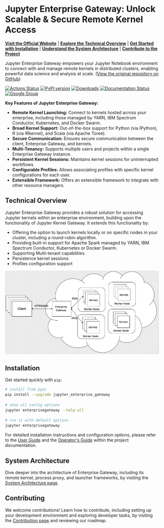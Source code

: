 # Jupyter Enterprise Gateway: Unlock Scalable & Secure Remote Kernel Access

**[Visit the Official Website](https://jupyter-enterprise-gateway.readthedocs.io/)** |
**[Explore the Technical Overview](#technical-overview)** |
**[Get Started with Installation](#installation)** |
**[Understand the System Architecture](#system-architecture)** |
**[Contribute to the Project](#contributing)**

Jupyter Enterprise Gateway empowers your Jupyter Notebook environment to connect with and manage remote kernels in distributed clusters, enabling powerful data science and analysis at scale.  ([View the original repository on GitHub](https://github.com/jupyter-server/enterprise_gateway))

[![Actions Status](https://github.com/jupyter-server/enterprise_gateway/workflows/Builds/badge.svg)](https://github.com/jupyter-server/enterprise_gateway/actions)
[![PyPI version](https://badge.fury.io/py/jupyter-enterprise-gateway.svg)](https://badge.fury.io/py/jupyter-enterprise-gateway)
[![Downloads](https://pepy.tech/badge/jupyter-enterprise-gateway/month)](https://pepy.tech/project/jupyter-enterprise-gateway)
[![Documentation Status](https://readthedocs.org/projects/jupyter-enterprise-gateway/badge/?version=latest)](https://jupyter-enterprise-gateway.readthedocs.io/en/latest/?badge=latest)
[![Google Group](https://img.shields.io/badge/google-group-blue.svg)](https://groups.google.com/forum/#!forum/jupyter)

**Key Features of Jupyter Enterprise Gateway:**

*   **Remote Kernel Launching:**  Connect to kernels hosted across your enterprise, including those managed by YARN, IBM Spectrum Conductor, Kubernetes, and Docker Swarm.
*   **Broad Kernel Support:** Out-of-the-box support for Python (via IPython), R (via IRkernel), and Scala (via Apache Toree).
*   **Secure Communication:** Ensures secure communication between the client, Enterprise Gateway, and kernels.
*   **Multi-Tenancy:**  Supports multiple users and projects within a single Enterprise Gateway instance.
*   **Persistent Kernel Sessions:** Maintains kernel sessions for uninterrupted workflows.
*   **Configurable Profiles:** Allows associating profiles with specific kernel configurations for each user.
*   **Extensible Framework:**  Offers an extensible framework to integrate with other resource managers.

## Technical Overview

Jupyter Enterprise Gateway provides a robust solution for accessing Jupyter kernels within an enterprise environment, building upon the functionality of Jupyter Kernel Gateway.  It extends this functionality by:

*   Offering the option to launch kernels locally or on specific nodes in your cluster, including a round-robin algorithm.
*   Providing built-in support for Apache Spark managed by YARN, IBM Spectrum Conductor, Kubernetes or Docker Swarm.
*   Supporting Multi-tenant capabilities
*   Persistence kernel sessions
*   Profiles configuration support

![Deployment Diagram](https://github.com/jupyter-server/enterprise_gateway/blob/main/docs/source/images/deployment.png?raw=true)

## Installation

Get started quickly with `pip`:

```bash
# install from pypi
pip install --upgrade jupyter_enterprise_gateway

# show all config options
jupyter enterprisegateway --help-all

# run it with default options
jupyter enterprisegateway
```

For detailed installation instructions and configuration options, please refer to the [User Guide](https://jupyter-enterprise-gateway.readthedocs.io/en/latest/users/index.html) and the [Operator's Guide](https://jupyter-enterprise-gateway.readthedocs.io/en/latest/operators/index.html#configuring-enterprise-gateway) within the project documentation.

## System Architecture

Dive deeper into the architecture of Enterprise Gateway, including its remote kernel, process proxy, and launcher frameworks, by visiting the [System Architecture page](https://jupyter-enterprise-gateway.readthedocs.io/en/latest/contributors/system-architecture.html).

## Contributing

We welcome contributions!  Learn how to contribute, including setting up your development environment and exploring developer tasks, by visiting the [Contribution page](https://jupyter-enterprise-gateway.readthedocs.io/en/latest/contributors/contrib.html) and reviewing our roadmap.